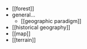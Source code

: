 - [[forest]]
- general...
    - [[geographic paradigm]]
- [[historical geography]]
- [[map]]
- [[terrain]]
